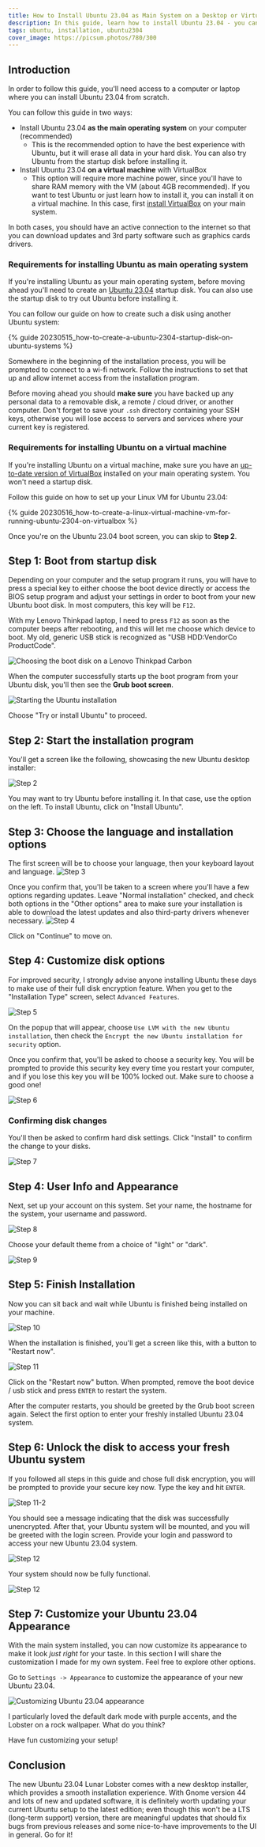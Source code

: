 ```yaml
---
title: How to Install Ubuntu 23.04 as Main System on a Desktop or VirtualBox VM
description: In this guide, learn how to install Ubuntu 23.04 - you can install it as main operating system on a desktop computer, or as a VirtualBox VM.
tags: ubuntu, installation, ubuntu2304
cover_image: https://picsum.photos/780/300
---
```


## Introduction

In order to follow this guide, you'll need access to a computer or laptop where you can install Ubuntu 23.04 from scratch.

You can follow this guide in two ways:

- Install Ubuntu 23.04 **as the main operating system** on your computer (recommended)
    - This is the recommended option to have the best experience with Ubuntu, but it will erase all data in your hard disk. You can also try Ubuntu from the startup disk before installing it.
- Install Ubuntu 23.04 **on a virtual machine** with VirtualBox
    - This option will require more machine power, since you'll have to share RAM memory with the VM (about 4GB recommended). If you want to test Ubuntu or just learn how to install it, you can install it on a virtual machine. In this case, first [install VirtualBox](https://www.virtualbox.org/wiki/Downloads) on your main system.

In both cases, you should have an active connection to the internet so that you can download updates and 3rd party software such as graphics cards drivers.

### Requirements for installing Ubuntu as main operating system

If you're installing Ubuntu as your main operating system, before moving ahead you'll need to create an [Ubuntu 23.04](https://releases.ubuntu.com/23.04/) startup disk. You can also use the startup disk to try out Ubuntu before installing it.

You can follow our guide on how to create such a disk using another Ubuntu system:

{% guide 20230515_how-to-create-a-ubuntu-2304-startup-disk-on-ubuntu-systems %}

Somewhere in the beginning of the installation process, you will be prompted to connect to a wi-fi network. Follow the instructions to set that up and allow internet access from the installation program.

Before moving ahead you should **make sure** you have backed up any personal data to a removable disk, a remote / cloud driver, or another computer. Don't forget to save your `.ssh` directory containing your SSH keys, otherwise you will lose access to servers and services where your current key is registered.

### Requirements for installing Ubuntu on a virtual machine

If you're installing Ubuntu on a virtual machine, make sure you have an [up-to-date version of VirtualBox](ttps://www.virtualbox.org/wiki/Downloads) installed on your main operating system. You won't need a startup disk.  

Follow this guide on how to set up your Linux VM for Ubuntu 23.04:

{% guide 20230516_how-to-create-a-linux-virtual-machine-vm-for-running-ubuntu-2304-on-virtualbox %}

Once you're on the Ubuntu 23.04 boot screen, you can skip to **Step 2**.

## Step 1: Boot from startup disk
Depending on your computer and the setup program it runs, you will have to press a special key to either choose the boot device directly or access the BIOS setup program and adjust your settings in order to boot from your new Ubuntu boot disk. In most computers, this key will be `F12`.

With my Lenovo Thinkpad laptop, I need to press `F12` as soon as the computer beeps after rebooting, and this will let me choose which device to boot. My old, generic USB stick is recognized as "USB HDD:VendorCo ProductCode".

![Choosing the boot disk on a Lenovo Thinkpad Carbon](https://onlinux.ams3.digitaloceanspaces.com/ubuntu2204_install/lenovo_boot.jpg)

When the computer successfully starts up the boot program from your Ubuntu disk, you'll then see the **Grub boot screen**.

![Starting the Ubuntu installation](https://onlinux.ams3.digitaloceanspaces.com/ubuntu2204_install/step1_grub.png)

Choose "Try or install Ubuntu" to proceed.

## Step 2: Start the installation program

You'll get a screen like the following, showcasing the new Ubuntu desktop installer:

![Step 2](https://cdn.eheidi.dev/ubuntu2304/installation-guide/step1.png)

You may want to try Ubuntu before installing it. In that case, use the option on the left. To install Ubuntu, click on "Install Ubuntu".

## Step 3: Choose the language and installation options
The first screen will be to choose your language, then your keyboard layout and language.
![Step 3](https://cdn.eheidi.dev/ubuntu2304/installation-guide/step2.png)

Once you confirm that, you'll be taken to a screen where you'll have a few options regarding updates. Leave "Normal installation" checked, and check both options in the "Other options" area to make sure your installation is able to download the latest updates and also third-party drivers whenever necessary.
![Step 4](https://cdn.eheidi.dev/ubuntu2304/installation-guide/step4.png)

Click on "Continue" to move on.

## Step 4: Customize disk options

For improved security, I strongly advise anyone installing Ubuntu these days to make use of their full disk encryption feature. When you get to the "Installation Type" screen, select `Advanced Features`.

![Step 5](https://cdn.eheidi.dev/ubuntu2304/installation-guide/step5.png)

On the popup that will appear, choose `Use LVM with the new Ubuntu installation`, then check the `Encrypt the new Ubuntu installation for security` option.

Once you confirm that, you'll be asked to choose a security key. You will be prompted to provide this security key every time you restart your computer, and if you lose this key you will be 100% locked out. Make sure to choose a good one!

![Step 6](https://cdn.eheidi.dev/ubuntu2304/installation-guide/step6.png)

### Confirming disk changes
You'll then be asked to confirm hard disk settings. Click "Install" to confirm the change to your disks.

![Step 7](https://cdn.eheidi.dev/ubuntu2304/installation-guide/step7.png)

## Step 4: User Info and Appearance
Next, set up your account on this system. Set your name, the hostname for the system, your username and password.

![Step 8](https://cdn.eheidi.dev/ubuntu2304/installation-guide/step8.png)

Choose your default theme from a choice of "light" or "dark".

![Step 9](https://cdn.eheidi.dev/ubuntu2304/installation-guide/step9.png)

## Step 5: Finish Installation
Now you can sit back and wait while Ubuntu is finished being installed on your machine. 

![Step 10](https://cdn.eheidi.dev/ubuntu2304/installation-guide/step10.png)

When the installation is finished, you'll get a screen like this, with a button to "Restart now".

![Step 11](https://cdn.eheidi.dev/ubuntu2304/installation-guide/step11.png)

Click on the "Restart now" button. When prompted, remove the boot device / usb stick and press `ENTER` to restart the system.

After the computer restarts, you should be greeted by the Grub boot screen again. Select the first option to enter your freshly installed Ubuntu 23.04 system.

## Step 6: Unlock the disk to access your fresh Ubuntu system
If you followed all steps in this guide and chose full disk encryption, you will be prompted to provide your secure key now. Type the key and hit `ENTER`.

![Step 11-2](https://cdn.eheidi.dev/ubuntu2304/installation-guide/step13.png)

You should see a message indicating that the disk was successfully unencrypted. After that, your Ubuntu system will be mounted, and you will be greeted with the login screen. Provide your login and password to access your new Ubuntu 23.04 system.

![Step 12](https://cdn.eheidi.dev/ubuntu2304/installation-guide/step13.png)

Your system should now be fully functional.

![Step 12](https://cdn.eheidi.dev/ubuntu2304/installation-guide/step14.png)

## Step 7: Customize your Ubuntu 23.04 Appearance

With the main system installed, you can now customize its appearance to make it look _just right_ for your taste.
In this section I will share the customization I made for my own system. Feel free to explore other options.

Go to `Settings -> Appearance` to customize the appearance of your new Ubuntu 23.04.

![Customizing Ubuntu 23.04 appearance](https://cdn.eheidi.dev/ubuntu2304/installation-guide/step15.png)

I particularly loved the default dark mode with purple accents, and the Lobster on a rock wallpaper. What do you think?

Have fun customizing your setup!

## Conclusion

The new Ubuntu 23.04 Lunar Lobster comes with a new desktop installer, which provides a smooth installation experience. With Gnome version 44 and lots of new and updated software, it is definitely worth updating your current Ubuntu setup to the latest edition; even though this won't be a LTS (long-term support) version, there are meaningful updates that should fix bugs from previous releases and some nice-to-have improvements to the UI in general. Go for it!